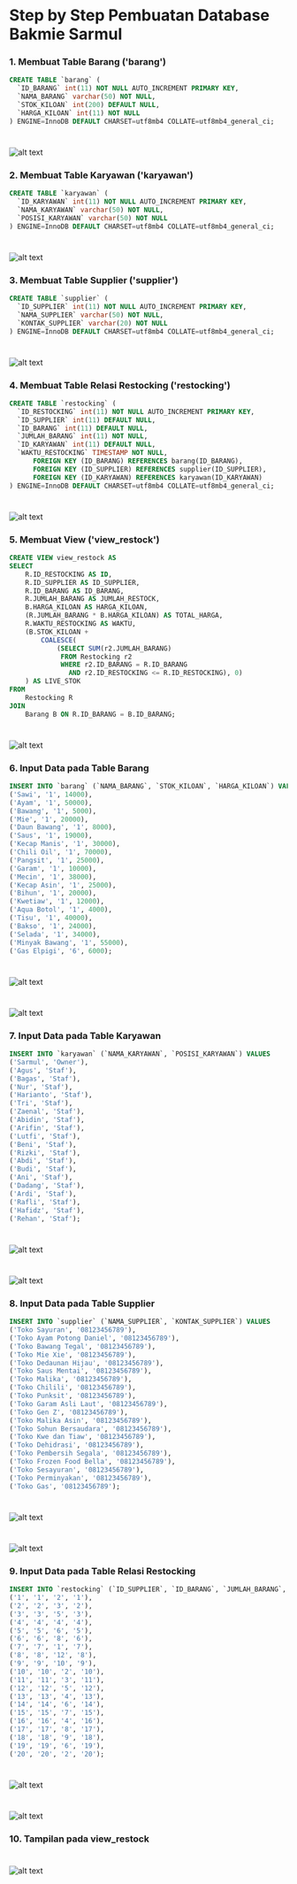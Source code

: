 # Step by Step Pembuatan Database Bakmie Sarmul
### 1. Membuat Table Barang ('barang')
```sql
CREATE TABLE `barang` (
  `ID_BARANG` int(11) NOT NULL AUTO_INCREMENT PRIMARY KEY,
  `NAMA_BARANG` varchar(50) NOT NULL,
  `STOK_KILOAN` int(200) DEFAULT NULL,
  `HARGA_KILOAN` int(11) NOT NULL
) ENGINE=InnoDB DEFAULT CHARSET=utf8mb4 COLLATE=utf8mb4_general_ci;
```
#
![alt text](/Pic/1.png)

### 2. Membuat Table Karyawan ('karyawan')
```sql
CREATE TABLE `karyawan` (
  `ID_KARYAWAN` int(11) NOT NULL AUTO_INCREMENT PRIMARY KEY,
  `NAMA_KARYAWAN` varchar(50) NOT NULL,
  `POSISI_KARYAWAN` varchar(50) NOT NULL
) ENGINE=InnoDB DEFAULT CHARSET=utf8mb4 COLLATE=utf8mb4_general_ci;
```
#
![alt text](/Pic/2.png)

### 3. Membuat Table Supplier ('supplier')
```sql
CREATE TABLE `supplier` (
  `ID_SUPPLIER` int(11) NOT NULL AUTO_INCREMENT PRIMARY KEY,
  `NAMA_SUPPLIER` varchar(50) NOT NULL,
  `KONTAK_SUPPLIER` varchar(20) NOT NULL
) ENGINE=InnoDB DEFAULT CHARSET=utf8mb4 COLLATE=utf8mb4_general_ci;
```
#
![alt text](/Pic/3.png)

### 4. Membuat Table Relasi Restocking ('restocking')
```sql
CREATE TABLE `restocking` (
  `ID_RESTOCKING` int(11) NOT NULL AUTO_INCREMENT PRIMARY KEY,
  `ID_SUPPLIER` int(11) DEFAULT NULL,
  `ID_BARANG` int(11) DEFAULT NULL,
  `JUMLAH_BARANG` int(11) NOT NULL,
  `ID_KARYAWAN` int(11) DEFAULT NULL,
  `WAKTU_RESTOCKING` TIMESTAMP NOT NULL,
      FOREIGN KEY (ID_BARANG) REFERENCES barang(ID_BARANG),
      FOREIGN KEY (ID_SUPPLIER) REFERENCES supplier(ID_SUPPLIER),
      FOREIGN KEY (ID_KARYAWAN) REFERENCES karyawan(ID_KARYAWAN)
) ENGINE=InnoDB DEFAULT CHARSET=utf8mb4 COLLATE=utf8mb4_general_ci;
```
#
![alt text](/Pic/4.png)

### 5. Membuat View ('view_restock')
```sql
CREATE VIEW view_restock AS
SELECT
    R.ID_RESTOCKING AS ID,
    R.ID_SUPPLIER AS ID_SUPPLIER,
    R.ID_BARANG AS ID_BARANG,
    R.JUMLAH_BARANG AS JUMLAH_RESTOCK,
    B.HARGA_KILOAN AS HARGA_KILOAN,
    (R.JUMLAH_BARANG * B.HARGA_KILOAN) AS TOTAL_HARGA,
    R.WAKTU_RESTOCKING AS WAKTU,
    (B.STOK_KILOAN +
        COALESCE(
            (SELECT SUM(r2.JUMLAH_BARANG)
             FROM Restocking r2
             WHERE r2.ID_BARANG = R.ID_BARANG
               AND r2.ID_RESTOCKING <= R.ID_RESTOCKING), 0)
    ) AS LIVE_STOK
FROM
    Restocking R
JOIN
    Barang B ON R.ID_BARANG = B.ID_BARANG;
```
#
![alt text](/Pic/5.png)

### 6. Input Data pada Table Barang
```sql
INSERT INTO `barang` (`NAMA_BARANG`, `STOK_KILOAN`, `HARGA_KILOAN`) VALUES
('Sawi', '1', 14000),
('Ayam', '1', 50000),
('Bawang', '1', 5000),
('Mie', '1', 20000),
('Daun Bawang', '1', 8000),
('Saus', '1', 19000),
('Kecap Manis', '1', 30000),
('Chili Oil', '1', 70000),
('Pangsit', '1', 25000),
('Garam', '1', 10000),
('Mecin', '1', 38000),
('Kecap Asin', '1', 25000),
('Bihun', '1', 20000),
('Kwetiaw', '1', 12000),
('Aqua Botol', '1', 4000),
('Tisu', '1', 40000),
('Bakso', '1', 24000),
('Selada', '1', 34000),
('Minyak Bawang', '1', 55000),
('Gas Elpigi', '6', 6000);
```
#
![alt text](/Pic/6.png)
#
![alt text](/Pic/7.png)

### 7. Input Data pada Table Karyawan
```sql
INSERT INTO `karyawan` (`NAMA_KARYAWAN`, `POSISI_KARYAWAN`) VALUES
('Sarmul', 'Owner'),
('Agus', 'Staf'),
('Bagas', 'Staf'),
('Nur', 'Staf'),
('Harianto', 'Staf'),
('Tri', 'Staf'),
('Zaenal', 'Staf'),
('Abidin', 'Staf'),
('Arifin', 'Staf'),
('Lutfi', 'Staf'),
('Beni', 'Staf'),
('Rizki', 'Staf'),
('Abdi', 'Staf'),
('Budi', 'Staf'),
('Ani', 'Staf'),
('Dadang', 'Staf'),
('Ardi', 'Staf'),
('Rafli', 'Staf'),
('Hafidz', 'Staf'),
('Rehan', 'Staf');
```
#
![alt text](/Pic/8.png)
#
![alt text](/Pic/9.png)

### 8. Input Data pada Table Supplier
```sql
INSERT INTO `supplier` (`NAMA_SUPPLIER`, `KONTAK_SUPPLIER`) VALUES
('Toko Sayuran', '08123456789'),
('Toko Ayam Potong Daniel', '08123456789'),
('Toko Bawang Tegal', '08123456789'),
('Toko Mie Xie', '08123456789'),
('Toko Dedaunan Hijau', '08123456789'),
('Toko Saus Mentai', '08123456789'),
('Toko Malika', '08123456789'),
('Toko Chilili', '08123456789'),
('Toko Punksit', '08123456789'),
('Toko Garam Asli Laut', '08123456789'),
('Toko Gen Z', '08123456789'),
('Toko Malika Asin', '08123456789'),
('Toko Sohun Bersaudara', '08123456789'),
('Toko Kwe dan Tiaw', '08123456789'),
('Toko Dehidrasi', '08123456789'),
('Toko Pembersih Segala', '08123456789'),
('Toko Frozen Food Bella', '08123456789'),
('Toko Sesayuran', '08123456789'),
('Toko Perminyakan', '08123456789'),
('Toko Gas', '08123456789');
```
#
![alt text](/Pic/10.png)
#
![alt text](/Pic/11.png)

### 9. Input Data pada Table Relasi Restocking
```sql
INSERT INTO `restocking` (`ID_SUPPLIER`, `ID_BARANG`, `JUMLAH_BARANG`, `ID_KARYAWAN`) VALUES
('1', '1', '2', '1'),
('2', '2', '3', '2'),
('3', '3', '5', '3'),
('4', '4', '4', '4'),
('5', '5', '6', '5'),
('6', '6', '8', '6'),
('7', '7', '1', '7'),
('8', '8', '12', '8'),
('9', '9', '10', '9'),
('10', '10', '2', '10'),
('11', '11', '3', '11'),
('12', '12', '5', '12'),
('13', '13', '4', '13'),
('14', '14', '6', '14'),
('15', '15', '7', '15'),
('16', '16', '4', '16'),
('17', '17', '8', '17'),
('18', '18', '9', '18'),
('19', '19', '6', '19'),
('20', '20', '2', '20');
```
#
![alt text](/Pic/12.png)
#
![alt text](/Pic/13.png)

### 10. Tampilan pada view_restock
#
![alt text](/Pic/14.png)

